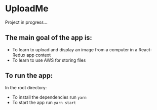 # UploadMe

Project in progress...

## The main goal of the app is:

* To learn to upload and display an image from a computer in a React-Redux app context
* To learn to use AWS for storing files

## To run the app:

In the root directory:

* To install the dependencies run ```yarn``` 
* To start the app run ```yarn start```
